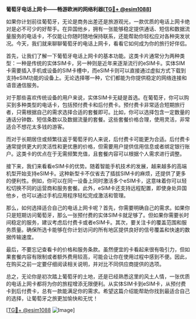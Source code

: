 **葡萄牙电话上网卡——畅游欧洲的网络利器[[TG💪+ @esim1088](https://t.me/s/esim1088)]**

如果你计划前往葡萄牙，无论是商务出差还是旅游观光，一款优质的电话上网卡绝对是必不可少的好帮手。在异国他乡，拥有一张能够稳定提供通话、短信和数据流量服务的电话卡，不仅能让你随时随地保持联系，还能帮助你轻松应对各种突发状况。今天，我们就来聊聊葡萄牙的电话上网卡，看看它如何成为你的旅行好伴侣。

首先，让我们了解一下葡萄牙电话上网卡的基本功能。这类卡片通常分为两种类型：一种是传统的实体SIM卡，另一种则是近年来逐渐流行的eSIM卡。实体SIM卡需要插入手机或设备的SIM卡槽中，而eSIM卡则可以直接通过虚拟方式下载到支持eSIM功能的设备上。无论选择哪一种，它们都能为你提供稳定的网络连接和语音通信服务。

对于那些喜欢传统设备的用户来说，实体SIM卡无疑是首选。在葡萄牙，你可以购买到多种类型的电话卡，包括预付费卡和后付费卡。预付费卡非常适合短期旅行者，只需根据自己的需求选择合适的套餐即可。比如，你可以选择包含一定数量的通话分钟数、短信条数以及数据流量的套餐。这些套餐价格合理，使用灵活，非常适合不想花太多钱的游客。

而对于长期居住或频繁往返于葡萄牙的人来说，后付费卡可能更为合适。后付费卡通常提供更大的灵活性和更优惠的价格，但需要用户提供信用信息或者绑定银行账户。这类卡的优点在于无需频繁充值，且套餐内容可以根据个人需求进行调整。

接下来，我们来看看eSIM卡的优势。随着智能手机技术的发展，越来越多的高端机型开始支持eSIM卡。这种新型卡不仅省去了插拔SIM卡的麻烦，还提供了更多的便利性。例如，你可以在同一设备上同时激活多个eSIM卡，这意味着你可以轻松切换不同的运营商和服务套餐。此外，eSIM卡还支持远程配置，即使身处异国他乡，也可以通过手机应用程序轻松完成激活和管理。

那么，如何选择适合自己的电话上网卡呢？首先，你需要明确自己的需求。如果你只是短期访问葡萄牙，那么一张预付费的实体SIM卡就足够了。但如果你需要长时间稳定的服务，建议考虑后付费卡或者eSIM卡。其次，要关注卡的覆盖范围和服务质量。确保所选卡能够在你计划访问的所有地区提供良好的信号覆盖和快速的数据传输速度。

最后，不要忘记查看卡的价格和服务条款。虽然便宜的卡看起来很有吸引力，但如果套餐内容有限制或者额外费用较高，可能会让你在使用过程中感到不便。因此，在购买之前一定要仔细阅读相关说明，并对比不同供应商提供的选项。

总之，无论你是初次踏上葡萄牙的土地，还是已经熟悉这里的风土人情，一张优质的电话上网卡都将为你的旅程增添无限便利。从实体SIM卡到eSIM卡，从预付费卡到后付费卡，总有一款能满足你的需求。希望这篇介绍能帮助你找到最适合自己的选择，让葡萄牙之旅更加愉快和无忧！

[[TG💪+ @esim1088](https://t.me/s/esim1088) ![Image](https://i.postimg.cc/4NQfJmqS/Snipaste-2025-05-13-00-14-12.png)]